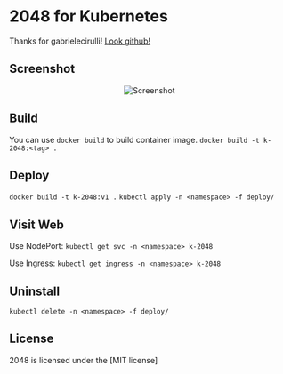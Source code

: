 # 2048 for Kubernetes
Thanks for gabrielecirulli! [Look github!](https://github.com/gabrielecirulli/2048)

## Screenshot

<p align="center">
  <img src="https://cloud.githubusercontent.com/assets/1175750/8614312/280e5dc2-26f1-11e5-9f1f-5891c3ca8b26.png" alt="Screenshot"/>
</p>

## Build
You can use `docker build` to build container image.
`docker build -t k-2048:<tag> .`

## Deploy
`docker build -t k-2048:v1 .`
`kubectl apply -n <namespace> -f deploy/`

## Visit Web
Use NodePort:
`kubectl get svc -n <namespace> k-2048`

Use Ingress:
`kubectl get ingress -n <namespace> k-2048`

## Uninstall
`kubectl delete -n <namespace> -f deploy/`

## License
2048 is licensed under the [MIT license]
